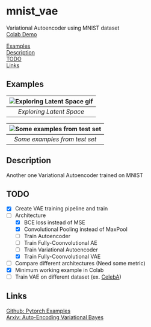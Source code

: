 # mnist_vae
Variational Autoencoder using MNIST dataset  
[Colab Demo](https://colab.research.google.com/drive/1WpfOQZxpkq-eL7eT5kWvJvKTzxKJAww-)  

[Examples](#examples)  
[Description](#description)  
[TODO](#todo)  
[Links](#links)

## Examples  
| ![Exploring Latent Space gif](https://github.com/temirgaliyev/mnist_vae/blob/master/static/example.gif) | 
|:--:| 
| *Exploring Latent Space* |

| ![Some examples from test set](https://github.com/temirgaliyev/mnist_vae/blob/master/static/example.png) | 
|:--:| 
| *Some examples from test set* |

## Description
Another one Variational Autoencoder trained on MNIST

## TODO
- [x] Create VAE training pipeline and train
- [ ] Architecture
  - [x] BCE loss instead of MSE
  - [x] Convolutional Pooling instead of MaxPool
  - [ ] Train Autoencoder
  - [ ] Train Fully-Coonvolutional AE
  - [ ] Train Variational Autoencoder
  - [x] Train Fully-Coonvolutional VAE
- [ ] Compare different architectures (Need some metric)
- [x] Minimum working example in Colab
- [ ] Train VAE on different dataset (ex. [CelebA](http://mmlab.ie.cuhk.edu.hk/projects/CelebA.html ))  
  
## Links
[Github: Pytorch Examples](https://github.com/pytorch/examples)  
[Arxiv: Auto-Encoding Variational Bayes](https://arxiv.org/pdf/1312.6114.pdf)  
